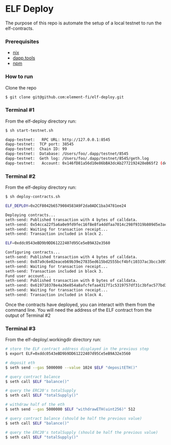 # ELF Deploy

The purpose of this repo is automate the setup of a local testnet to run the elf-contracts.

### Prerequisites

- [nix](https://nixos.org/download.html)
- [dapp.tools](https://dapp.tools/)
- [npm](https://nodejs.org/en/download/)

### How to run

Clone the repo

```bash
$ git clone git@github.com:element-fi/elf-deploy.git 
```

### Terminal #1 

From the elf-deploy directory run:

```bash
$ sh start-testnet.sh 

dapp-testnet:   RPC URL: http://127.0.0.1:8545
dapp-testnet:  TCP port: 38545
dapp-testnet:  Chain ID: 99
dapp-testnet:  Database: /Users/foo/.dapp/testnet/8545
dapp-testnet:  Geth log: /Users/foo/.dapp/testnet/8545/geth.log
dapp-testnet:   Account: 0x146fD81a56d10e86bBA3dcAb2772192428eB65f2 (default)
```

### Terminal #2

From the elf-deploy directory run:

```bash
$ sh deploy-contracts.sh

ELF_DEPLOY=0x2CF8042b6579084583A9F2da0ADC1ba34781ee24

Deploying contracts...
seth-send: Published transaction with 4 bytes of calldata.
seth-send: 0x54cca22f5a6a0e9fd9fec16f8e8fa4ddfaa7014c298f9319b809d5e3acc7d082
seth-send: Waiting for transaction receipt...
seth-send: Transaction included in block 2.

ELF=0xddc0543eBD9b9DD61222407d95Ce5eB9A32e3560

Configuring contracts...
seth-send: Published transaction with 4 bytes of calldata.
seth-send: 0x87a9c6e02eaceb69b39e27835ed615bd2555bcf4bfc10337ac3bcc3d97f8f343
seth-send: Waiting for transaction receipt...
seth-send: Transaction included in block 3.
Fund user account...
seth-send: Published transaction with 0 bytes of calldata.
seth-send: 0x619710378e4a36e854a8afcfefaa4317f1c5319757df31c3bfac577bd39eae49
seth-send: Waiting for transaction receipt...
seth-send: Transaction included in block 4.
```

Once the contracts have deployed, you can interact with them from the command line.  You will need the address of the ELF contract from the output of Terminal #2

### Terminal #3 

From the elf-deploy/.workingdir directory run:

```bash
# store the ELF contract address displayed in the previous step
$ export ELF=0xddc0543eBD9b9DD61222407d95Ce5eB9A32e3560

# deposit eth
$ seth send --gas 5000000 --value 1024 $ELF "depositETH()"

# query contract balance
$ seth call $ELF "balance()"

# query the ERC20's totalSupply
$ seth call $ELF "totalSupply()"

# withdraw half of the eth
$ seth send --gas 5000000 $ELF "withdrawETH(uint256)" 512

# query contract balance (should be half the previous value)
$ seth call $ELF "balance()"

# query the ERC20's totalSupply (should be half the previous value)
$ seth call $ELF "totalSupply()"
```
